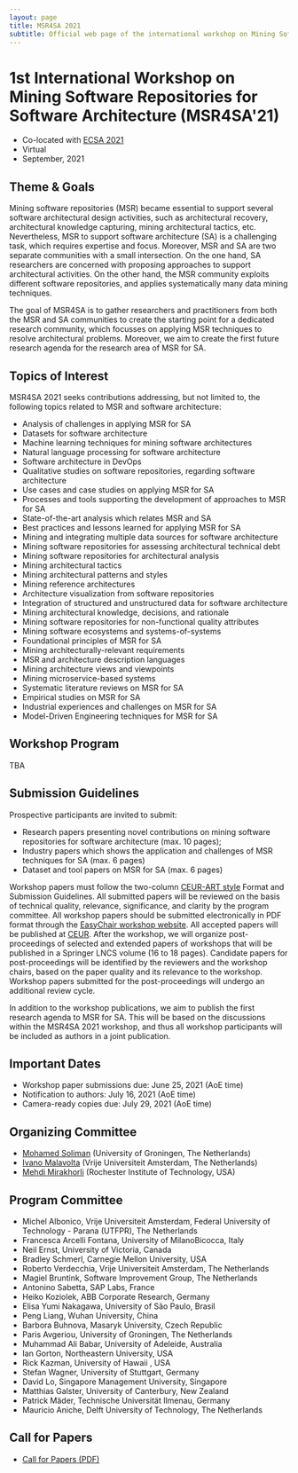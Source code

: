 ```yaml
---
layout: page
title: MSR4SA 2021
subtitle: Official web page of the international workshop on Mining Software Repositories for Software Architecture
---
```


# 1st International Workshop on Mining Software Repositories for Software Architecture (MSR4SA'21)  

- Co-located with [ECSA 2021](https://conf.researchr.org/home/ecsa-2021) 
- Virtual
- September, 2021

## Theme & Goals
Mining software repositories (MSR) became essential to support several software architectural design activities, such as architectural recovery, architectural knowledge capturing, mining architectural tactics, etc. Nevertheless, MSR to support software architecture (SA) is a challenging task, which requires expertise and focus. Moreover, MSR and SA are two separate communities with a small intersection. On the one hand, SA researchers are concerned with proposing approaches to support architectural activities. On the other hand, the MSR community exploits different software repositories, and applies systematically many data mining techniques.

The goal of MSR4SA is to gather researchers and practitioners from both the MSR and SA communities to create the starting point for a dedicated research community, which focusses on applying MSR techniques to resolve architectural problems. Moreover, we aim to create the first future research agenda for the research area of MSR for SA.

## Topics of Interest

MSR4SA 2021 seeks contributions addressing, but not limited to, the following topics related to MSR and software architecture:
- Analysis of challenges in applying MSR for SA
- Datasets for software architecture
- Machine learning techniques for mining software architectures
- Natural language processing for software architecture
- Software architecture in DevOps
- Qualitative studies on software repositories, regarding software architecture
- Use cases and case studies on applying MSR for SA
- Processes and tools supporting the development of approaches to MSR for SA
- State-of-the-art analysis which relates MSR and SA
- Best practices and lessons learned for applying MSR for SA
- Mining and integrating multiple data sources for software architecture
- Mining software repositories for assessing architectural technical debt
- Mining software repositories for architectural analysis
- Mining architectural tactics
- Mining architectural patterns and styles
- Mining reference architectures
- Architecture visualization from software repositories
- Integration of structured and unstructured data for software architecture 
- Mining architectural knowledge, decisions, and rationale
- Mining software repositories for non-functional quality attributes
- Mining software ecosystems and systems-of-systems
- Foundational principles of MSR for SA
- Mining architecturally-relevant requirements
- MSR and architecture description languages
- Mining architecture views and viewpoints
- Mining microservice-based systems
- Systematic literature reviews on MSR for SA
- Empirical studies on MSR for SA
- Industrial experiences and challenges on MSR for SA
- Model-Driven Engineering techniques for MSR for SA

## Workshop Program 

TBA

## Submission Guidelines 

Prospective participants are invited to submit:
- Research papers presenting novel contributions on mining software repositories for software architecture (max. 10 pages);
- Industry papers which shows the application and challenges of MSR techniques for SA (max. 6 pages)
- Dataset and tool papers on MSR for SA (max. 6 pages)

Workshop papers must follow the two-column [CEUR-ART style](http://ceur-ws.org/Vol-XXX/CEURART.zip) Format and Submission Guidelines. All submitted papers will be reviewed on the basis of technical quality, relevance, significance, and clarity by the program committee. All workshop papers should be submitted electronically in PDF format through the [EasyChair workshop website](https://easychair.org/my/conference?conf=msr4sa2021). All accepted papers will be published at [CEUR](http://ceur-ws.org). After the workshop, we will organize post-proceedings of selected and extended papers of workshops that will be published in a Springer LNCS volume (16 to 18 pages). Candidate papers for post-proceedings will be identified by the reviewers and the workshop chairs, based on the paper quality and its relevance to the workshop. Workshop papers submitted for the post-proceedings will undergo an additional review cycle.

In addition to the workshop publications, we aim to publish the first research agenda to MSR for SA. This will be based on the discussions within the MSR4SA 2021 workshop, and thus all workshop participants will be included as authors in a joint publication.

## Important Dates 
- Workshop paper submissions due: June 25, 2021 (AoE time)
- Notification to authors: July 16, 2021 (AoE time)
- Camera-ready copies due: July 29, 2021 (AoE time)

## Organizing Committee 
- [Mohamed Soliman](https://www.rug.nl/staff/m.a.m.soliman/?lang=en) (University of Groningen, The Netherlands)
- [Ivano Malavolta](http://www.ivanomalavolta.com) (Vrije Universiteit Amsterdam, The Netherlands)
- [Mehdi Mirakhorli](http://www.se.rit.edu/~mehdi) (Rochester Institute of Technology, USA)

## Program Committee 
- Michel Albonico, Vrije Universiteit Amsterdam, Federal University of Technology - Parana (UTFPR), The Netherlands
- Francesca Arcelli Fontana, University of MilanoBicocca, Italy
- Neil Ernst, University of Victoria, Canada
- Bradley Schmerl, Carnegie Mellon University, USA
- Roberto Verdecchia, Vrije Universiteit Amsterdam, The Netherlands
- Magiel Bruntink, Software Improvement Group, The Netherlands
- Antonino Sabetta, SAP Labs, France
- Heiko Koziolek, ABB Corporate Research, Germany
- Elisa Yumi Nakagawa, University of São Paulo, Brasil
- Peng Liang, Wuhan University, China
- Barbora Buhnova, Masaryk University, Czech Republic
- Paris Avgeriou, University of Groningen, The Netherlands
- Muhammad Ali Babar, University of Adeleide, Australia
- Ian Gorton, Northeastern University, USA
- Rick Kazman, University of Hawaii , USA
- Stefan Wagner, University of Stuttgart, Germany
- David Lo, Singapore Management University, Singapore
- Matthias Galster, University of Canterbury, New Zealand
- Patrick Mäder, Technische Universität Ilmenau, Germany
- Mauricio Aniche, Delft University of Technology, The Netherlands


## Call for Papers 
- [Call for Papers (PDF)](https://github.com/msr4sa/msr4sa.github.io/raw/master/downloads/MSR4SA_2021_cfp.pdf)

